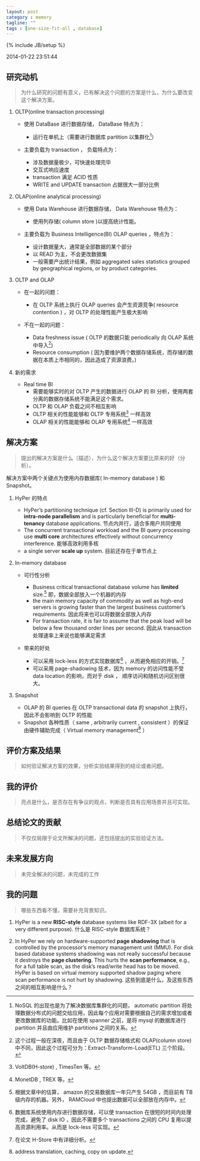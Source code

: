 ```yaml
---
layout: post
category : memory
tagline: ""
tags : [one-size-fit-all , database]
---
```

{% include JB/setup %}

2014-01-22 23:51:44
## 研究动机
> 为什么研究的问题有意义，已有解决这个问题的方案是什么，为什么要改变这个解决方案。

1. OLTP(online transaction processing)

    + 使用 DataBase 进行数据存储， DataBase 特点为：
        * 运行在单机上（需要进行数据库 partition 以集群化[^nosql]）

    + 主要负载为 transaction ， 负载特点为：
        * 涉及数据量极少，可快速处理完毕
        * 交互式响应速度
        * transaction 满足 ACID 性质
        * WRITE and UPDATE transaction 占据很大一部分比例

2. OLAP(online analytical processing)

    + 使用 Data Warehouse 进行数据存储， Data Warehouse 特点为：
        * 使用列存储( column store )以提高统计性能。

    + 主要负载为 Business Intelligence(BI) OLAP queries ，特点为：
        * 设计数据量大，通常是全部数据的某个部分
        * 以 READ 为主，不会更改数据集
        * 一般需要产出统计结果，例如 aggregated sales statistics grouped by geographical regions, or by product categories.

3. OLTP and OLAP

    + 在一起的问题：
        * 在 OLTP 系统上执行 OLAP queries 会产生资源竞争( resource contention ) ，对 OLTP 的处理性能产生极大影响

    + 不在一起的问题：
        * Data freshness issue ( OLTP 的数据只能 periodically 向 OLAP 系统中导入[^data_import])
        * Resource consumption ( 因为要维护两个数据存储系统，而存储的数据在本质上市相同的，因此造成了资源浪费。)

4. 新的需求

    + Real time BI
        * 需要能够实时的对 OLTP 产生的数据进行 OLAP 的 BI 分析，使用两套分离的数据存储系统不能满足这个需求。
        * OLTP 和 OLAP 负载之间不相互影响
        * OLTP 相关的性能能够和 OLTP 专用系统[^oltp_system] 一样高效
        * OLAP 相关的性能能够和 OLAP 专用系统[^olap_system] 一样高效

## 解决方案
> 提出的解决方案是什么（描述），为什么这个解决方案要比原来的好（分析）。

解决方案中两个关键点为使用内存数据库( In-memory database ) 和 Snapshot。

1. HyPer 的特点
    
    + HyPer’s partitioning technique (cf. Section III-D) is primarily used for **intra-node parallelism** and is particularly beneficial for **multi-tenancy** database applications. 节点内并行，适合多用户共同使用
    + The concurrent transactional workload and the BI query processing use **multi core** architectures effectively without concurrency interference. 能够高效利用多核
    + a single server **scale up** system. 目前还存在于单节点上

2. In-memory database
    
    + 可行性分析
        * Business critical transactional database volume has **limited** size.[^limited_size] 即，数据全部放入一个机器的内存
        * the main memory capacity of commodity as well as high-end servers is growing faster than the largest business customer’s requirements. 因此将来也可以将数据全部放入内存
        * For transaction rate, it is fair to assume that the peak load will be below a few thousand order lines per second. 因此从 transaction 处理速率上来说也能够满足需求

    + 带来的好处
        * 可以采用 lock-less 的方式实现数据库[^lockless] ，从而避免相应的开销。[^lock_overhead]
        * 可以采用 page-shadowing 技术，因为 memory 的访问性能不受 data location 的影响，而对于 disk ， 顺序访问和随机访问区别很大。

3. Snapshot
    
    + OLAP 的 BI queries 在 OLTP transactional data 的 snapshot 上执行，因此不会影响到 OLTP 的性能
    + Snapshot 各种性质（ same , arbitrarily current , consistent ）的保证由硬件辅助完成（ Virtual memory management[^vmm] ）

## 评价方案及结果
> 如何验证解决方案的效果，分析实验结果得到的结论或者问题。

## 我的评价
> 亮点是什么，是否存在有争议的观点，判断是否具有应用场景并且可实现。

## 总结论文的贡献
> 不仅仅局限于论文所解决的问题，还包括提出的实验验证方法。

## 未来发展方向
> 未完全解决的问题，未完成的工作

## 我的问题
> 哪些东西看不懂，需要补充背景知识。

1. HyPer is a new **RISC-style** database systems like RDF-3X (albeit for a very different purpose). 什么是 RISC-style 数据库系统？

2. In HyPer we rely on hardware-supported **page shadowing** that is controlled by the processor’s memory management unit (MMU). For disk based database systems shadowing was not really successful because it destroys the **page clustering**. This hurts the **scan performance**, e.g., for a full table scan, as the disk’s read/write head has to be moved. HyPer is based on virtual memory supported shadow paging where scan performance is not hurt by shadowing. 这些到底是什么，及这些东西之间的相互影响是什么？ 



 [^nosql]: NoSQL 的出现也是为了解决数据库集群化的问题， automatic partition 将处理数据分布式的问题交给应用，因此每个应用对需要根据自己的需求增加或者更改数据库的功能。比如在使用 spanner 之前，是将 mysql 的数据库进行 partition 并且由应用维护 partitions 之间的关系。

 [^data_import]: 这个过程一般在深夜，而且由于 OLTP 数据存储格式和 OLAP(column store) 中不同，因此这个过程可分为：Extract-Transform-Load(ETL) 三个阶段。

 [^oltp_system]: VoltDB(H-store) , TimesTen 等。

 [^olap_system]: MonetDB , TREX 等。

 [^limited_size]: 根据文章中的估算， amazon 的交易数据库一年只产生 54GB ，而目前有 TB 级内存的机器。另外， RAMCloud 中也提出数据可以全部放在内存中。
 
 [^lockless]: 数据库系统使用内存进行数据存储，可以使 transaction 在很短的时间内处理完成，避免了 disk IO ，因此不需要多个 transactions 之间的 CPU 复用以提高资源利用率。从而是 lock-less 可实现。

 [^lock_overhead]: 在论文 H-Store 中有详细分析。
 

 [^vmm]: address translation, caching, copy on update.
